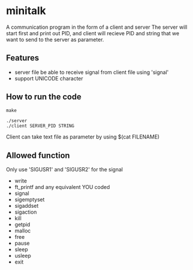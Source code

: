 # minitalk
A communication program in the form of a client and server
The server will start first and print out PID, and client will recieve PID and string that we want to send to the server as parameter.

## Features
- server file be able to receive signal from client file using 'signal'
- support UNICODE character

## How to run the code
```Makefile
make
```
```
./server
./client SERVER_PID STRING
```

Client can take text file as parameter by using $(cat FILENAME)

## Allowed function
Only use 'SIGUSR1' and 'SIGUSR2' for the signal
- write
- ft_printf and any equivalent YOU coded
- signal
- sigemptyset
- sigaddset
- sigaction
- kill
- getpid
- malloc
- free
- pause
- sleep
- usleep
- exit

